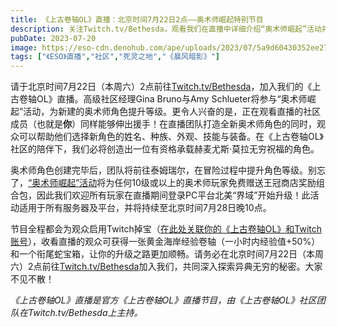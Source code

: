 ```yaml
---
title: 《上古卷轴OL》直播：北京时间7月22日2点——奥术师崛起特别节目
description: 关注Twitch.tv/Bethesda，观看我们在直播中详细介绍“奥术师崛起”活动并创建全新奥术师角色！
pubDate: 2023-07-20
image: https://eso-cdn.denohub.com/ape/uploads/2023/07/5a9d60430352ee274307508dccccaf3f.jpg
tags: ["《ESO》直播","社区","死灵之地","《晨风暗影》"]
---
```


请于北京时间7月22日（本周六）2点前往[Twitch.tv/Bethesda](https://www.twitch.tv/bethesda)，加入我们的《上古卷轴OL》直播。高级社区经理Gina
Bruno与Amy
Schlueter将参与“奥术师崛起”活动，为新建的奥术师角色提升等级。更令人兴奋的是，正在观看直播的社区成员（也就是**你**）同样能够伸出援手！在直播团队打造全新奥术师角色的同时，观众可以帮助他们选择新角色的姓名、种族、外观、技能与装备。在《上古卷轴OL》社区的陪伴下，我们必将创造出一位有资格承载赫麦尤斯·莫拉无穷祝福的角色。

奥术师角色创建完毕后，团队将前往泰姆瑞尔，在冒险过程中提升角色等级。别忘了，[“奥术师崛起”活动](/news/post/64413)将为任何10级或以上的奥术师玩家免费赠送王冠商店奖励组合包，因此我们欢迎所有玩家在直播期间登录PC平台北美“界域”开始升级！此活动适用于所有服务器及平台，并将持续至北京时间7月28日晚10点。

节目全程都会为观众启用Twitch掉宝（[在此处关联你的《上古卷轴OL》和Twitch账号](https://help.elderscrollsonline.com/#zh-CN/answer/56542)），收看直播的观众可获得一张黄金海岸经验卷轴（一小时内经验值+50%）和一个衔尾蛇宝箱，让你的升级之路更加顺畅。请务必在北京时间7月22日（本周六）2点前往[Twitch.tv/Bethesda](https://www.twitch.tv/Bethesda)加入我们，共同深入探索异典无穷的秘密。大家不见不散！

_《上古卷轴OL》直播是官方《上古卷轴OL》直播节目，由《上古卷轴OL》社区团队在Twitch.tv/Bethesda上主持。_
